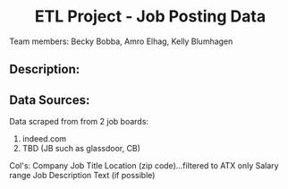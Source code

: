 # <center>ETL Project - Job Posting Data</center>

Team members:
Becky Bobba, Amro Elhag, Kelly Blumhagen

## Description:


## Data Sources:
Data scraped from from 2 job boards:
1. indeed.com
2. TBD (JB such as glassdoor, CB)

Col's:
Company
Job Title
Location (zip code)...filtered to ATX only
Salary range
Job Description Text (if possible)
